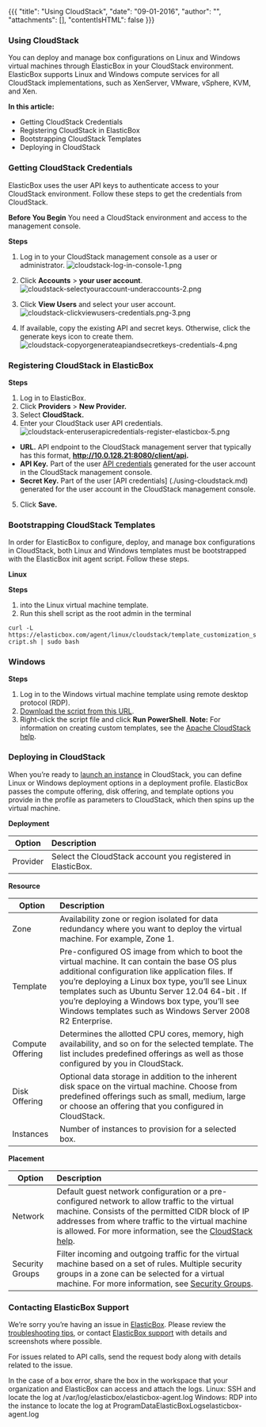 {{{ "title": "Using CloudStack",
"date": "09-01-2016",
"author": "",
"attachments": [],
"contentIsHTML": false
}}}


### Using CloudStack

You can deploy and manage box configurations on Linux and Windows virtual machines through ElasticBox in your CloudStack environment. ElasticBox supports Linux and Windows compute services for all CloudStack implementations, such as XenServer, VMware, vSphere, KVM, and Xen.

**In this article:**

* Getting CloudStack Credentials
* Registering CloudStack in ElasticBox
* Bootstrapping CloudStack Templates
* Deploying in CloudStack

### Getting CloudStack Credentials

ElasticBox uses the user API keys to authenticate access to your CloudStack environment. Follow these steps to get the credentials from CloudStack.

**Before You Begin**
You need a CloudStack environment and access to the management console.

**Steps**
1. Log in to your CloudStack management console as a user or administrator.
![cloudstack-log-in-console-1.png](../images/ElasticBox/cloudstack-log-in-console-1.png)

2. Click **Accounts** > **your user account**.
![cloudstack-selectyouraccount-underaccounts-2.png](../images/ElasticBox/cloudstack-selectyouraccount-underaccounts-2.png)

3. Click **View Users** and select your user account.
![cloudstack-clickviewusers-credentials.png-3.png](../images/ElasticBox/cloudstack-clickviewusers-credentials.png-3.png)

4. If available, copy the existing API and secret keys. Otherwise, click the generate keys icon to create them.
![cloudstack-copyorgenerateapiandsecretkeys-credentials-4.png](../images/ElasticBox/cloudstack-copyorgenerateapiandsecretkeys-credentials-4.png)

### Registering CloudStack in ElasticBox

**Steps**
1. Log in to ElasticBox.
2. Click **Providers** > **New Provider.**
3. Select **CloudStack.**
4. Enter your CloudStack user API credentials.
![cloudstack-enteruserapicredentials-register-elasticbox-5.png](../images/ElasticBox/cloudstack-enteruserapicredentials-register-elasticbox-5.png)

* **URL.** API endpoint to the CloudStack management server that typically has this format, **http://10.0.128.21:8080/client/api.**
* **API Key.** Part of the user [API credentials](./using-cloudstack.md) generated for the user account in the CloudStack management console.
* **Secret Key.** Part of the user [API credentials] (./using-cloudstack.md) generated for the user account in the CloudStack management console.
5. Click **Save.**

### Bootstrapping CloudStack Templates

In order for ElasticBox to configure, deploy, and manage box configurations in CloudStack, both Linux and Windows templates must be bootstrapped with the ElasticBox init agent script. Follow these steps.

**Linux**

**Steps**
1.  into the Linux virtual machine template.
2. Run this shell script as the root admin in the terminal

`curl -L https://elasticbox.com/agent/linux/cloudstack/template_customization_script.sh | sudo bash`

### Windows

**Steps**
1. Log in to the Windows virtual machine template using remote desktop protocol (RDP).
2. [Download the script from this URL](https://elasticbox.com/agent/windows/cloudstack/template_customization_script.ps1).
3. Right-click the script file and click **Run PowerShell**.
**Note:** For information on creating custom templates, see the [Apache CloudStack help](https://docs.cloudstack.apache.org/projects/cloudstack-administration/en/latest/templates.html#exporting-templates).

### Deploying in CloudStack

When you’re ready to [launch an instance](./deploying-managing-instances.md) in CloudStack, you can define Linux or Windows deployment options in a deployment profile. ElasticBox passes the compute offering, disk offering, and template options you provide in the profile as parameters to CloudStack, which then spins up the virtual machine.

**Deployment**

| **Option**  |  **Description** |
|----------|:-----|
| Provider | Select the CloudStack account you registered in ElasticBox. |

**Resource**

| **Option**  |  **Description** |
|----------|:-----|
| Zone | Availability zone or region isolated for data redundancy where you want to deploy the virtual machine. For example, Zone 1. |
| Template | Pre-configured OS image from which to boot the virtual machine. It can contain the base OS plus additional configuration like application files. If you’re deploying a Linux box type, you’ll see Linux templates such as Ubuntu Server 12.04 64-bit . If you’re deploying a Windows box type, you’ll see Windows templates such as Windows Server 2008 R2 Enterprise. |
| Compute Offering | Determines the allotted CPU cores, memory, high availability, and so on for the selected template. The list includes predefined offerings as well as those configured by you in CloudStack. |
| Disk Offering | Optional data storage in addition to the inherent disk space on the virtual machine. Choose from predefined offerings such as small, medium, large or choose an offering that you configured in CloudStack. |
| Instances | Number of instances to provision for a selected box. |

**Placement**

| **Option**  |  **Description** |
|----------|:-----|
| Network | Default guest network configuration or a pre-configured network to allow traffic to the virtual machine. Consists of the permitted CIDR block of IP addresses from where traffic to the virtual machine is allowed. For more information, see the [CloudStack help](http://docs.cloudstack.apache.org/projects/cloudstack-administration/en/4.3/networking_and_traffic.html). |
| Security Groups |	Filter incoming and outgoing traffic for the virtual machine based on a set of rules. Multiple security groups in a zone can be selected for a virtual machine. For more information, see [Security Groups](http://docs.cloudstack.apache.org/projects/cloudstack-administration/en/4.3/networking_and_traffic.html#security-groups). |

### Contacting ElasticBox Support

We’re sorry you’re having an issue in [ElasticBox](//www.ctl.io/elasticbox/). Please review the [troubleshooting tips](./troubleshooting-tips.md), or contact [ElasticBox support](mailto:support@elasticbox.com) with details and screenshots where possible.

For issues related to API calls, send the request body along with details related to the issue.

In the case of a box error, share the box in the workspace that your organization and ElasticBox can access and attach the logs.
Linux: SSH and locate the log at /var/log/elasticbox/elasticbox-agent.log
Windows: RDP into the instance to locate the log at ProgramDataElasticBoxLogselasticbox-agent.log
